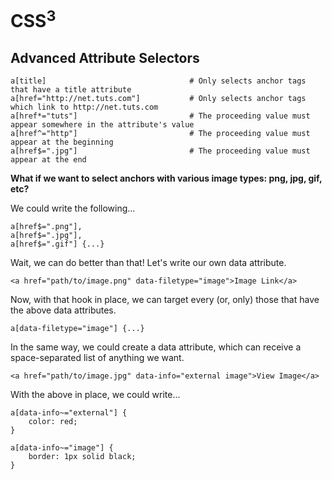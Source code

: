 # CSS<sup>3</sup>

## Advanced Attribute Selectors

```
a[title] 								# Only selects anchor tags that have a title attribute
a[href="http://net.tuts.com"]			# Only selects anchor tags which link to http://net.tuts.com
a[href*="tuts"]							# The proceeding value must appear somewhere in the attribute's value
a[href^="http"]							# The proceeding value must appear at the beginning
a[href$=".jpg"]							# The proceeding value must appear at the end

```

**What if we want to select anchors with various image types: png, jpg, gif, etc?**

We could write the following...

```
a[href$=".png"],
a[href$=".jpg"],
a[href$=".gif"] {...}
```
Wait, we can do better than that! Let's write our own data attribute.

```
<a href="path/to/image.png" data-filetype="image">Image Link</a>
```
Now, with that hook in place, we can target every (or, only) those that have the above data attributes.

```
a[data-filetype="image"] {...}
```

In the same way, we could create a data attribute, which can receive a space-separated list of anything we want.

```
<a href="path/to/image.jpg" data-info="external image">View Image</a>
```
With the above in place, we could write...

```
a[data-info~="external"] {
	color: red;
}

a[data-info~="image"] {
	border: 1px solid black;
}
```